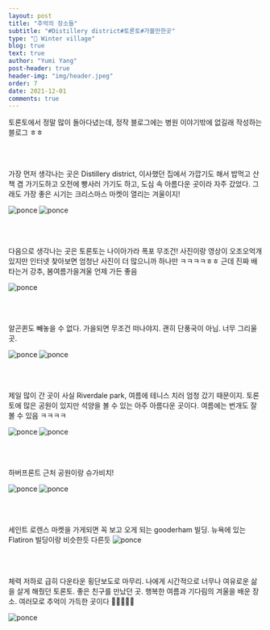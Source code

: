 ```yaml
---
layout: post
title: "추억의 장소들"
subtitle: "#Distillery district#토론토#가볼만한곳"
type: "🎄 Winter village"
blog: true
text: true
author: "Yumi Yang"
post-header: true
header-img: "img/header.jpeg"
order: 7
date: 2021-12-01
comments: true
---
```


토론토에서 정말 많이 돌아다녔는데, 정작 블로그에는 병원 이야기밖에 없길래 작성하는 블로그 ㅎㅎ

<br/><br/>

가장 먼저 생각나는 곳은 Distillery district, 이사했던 집에서 가깝기도 해서 밥먹고 산책 겸 가기도하고 오전에 빵사러 가기도 하고, 도심 속 아름다운 곳이라 자주 갔었다. 그래도 가장 좋은 시기는 크리스마스 마켓이 열리는 겨울이지!

![ponce](img/distillery.JPG)
![ponce](img/distillery2.jpeg)

<br/><br/>

다음으로 생각나는 곳은 토론토는 나이아가라 폭포 무조건! 사진이랑 영상이 오조오억개 있지만 인터넷 찾아보면 엄청난 사진이 더 많으니까 하나만 ㅋㅋㅋㅋㅎㅎ 근데 진짜 배 타는거 강추, 봄여름가을겨울 언제 가든 좋음

![ponce](img/niagara.jpeg)

<br/><br/>

알곤퀸도 빼놓을 수 없다. 가을되면 무조건 떠나야지. 괜히 단풍국이 아님. 너무 그리울 곳.

![ponce](img/algon.JPG)
![ponce](img/dorset.jpeg)

<br/><br/>

제일 많이 간 곳이 사실 Riverdale park, 여름에 테니스 치러 엄청 갔기 때문이지. 토론토에 많은 공원이 있지만 석양을 볼 수 있는 아주 아름다운 곳이다. 여름에는 번개도 잘 볼 수 있음 ㅋㅋㅋㅋ

![ponce](img/river.jpeg)
![ponce](img/river2.jpeg)

<br/><br/>

하버프론트 근처 공원이랑 슈가비치!

![ponce](img/park.jpeg)
![ponce](img/sugarbeach.JPG)

<br/><br/>

세인트 로렌스 마켓을 가게되면 꼭 보고 오게 되는 gooderham 빌딩. 뉴욕에 있는 Flatiron 빌딩이랑 비슷한듯 다른듯
![ponce](img/tri.JPG)

<br/><br/>

체력 저하로 급히 다운타운 횡단보도로 마무리. 나에게 시간적으로 너무나 여유로운 삶을 살게 해줬던 토론토. 좋은 친구를 만났던 곳. 행복한 여름과 기다림의 겨울을 배운 장소. 여러모로 추억이 가득한 곳이다 🥲🍁🙏😊🌇

![ponce](img/bay.JPG)
